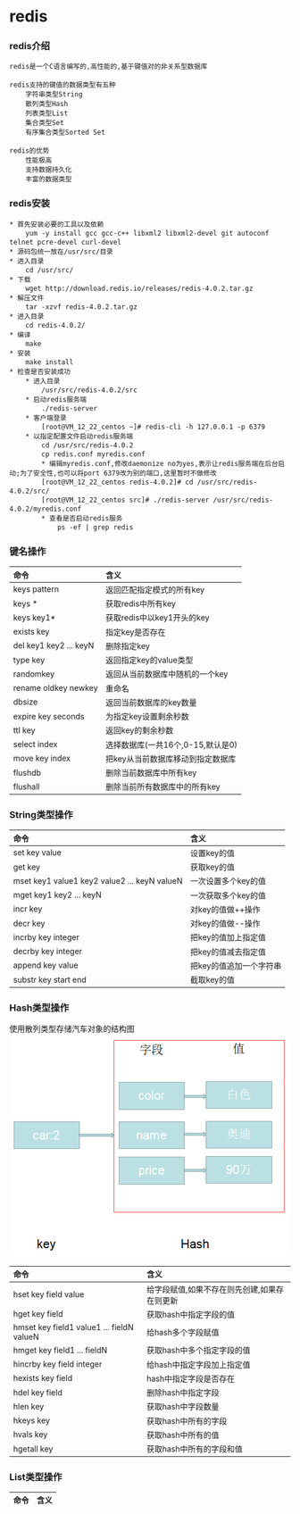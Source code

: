 # redis
### redis介绍
```
redis是一个C语言编写的,高性能的,基于键值对的非关系型数据库

redis支持的键值的数据类型有五种
    字符串类型String
    散列类型Hash
    列表类型List
    集合类型Set
    有序集合类型Sorted Set
    
redis的优势
    性能极高
    支持数据持久化
    丰富的数据类型
```
### redis安装
```
* 首先安装必要的工具以及依赖
    yum -y install gcc gcc-c++ libxml2 libxml2-devel git autoconf telnet pcre-devel curl-devel
* 源码包统一放在/usr/src/目录
* 进入目录
    cd /usr/src/
* 下载
    wget http://download.redis.io/releases/redis-4.0.2.tar.gz
* 解压文件
    tar -xzvf redis-4.0.2.tar.gz
* 进入目录
    cd redis-4.0.2/
* 编译
    make
* 安装
    make install
* 检查是否安装成功
    * 进入目录
        /usr/src/redis-4.0.2/src
    * 启动redis服务端
        ./redis-server
    * 客户端登录
    	[root@VM_12_22_centos ~]# redis-cli -h 127.0.0.1 -p 6379
    * 以指定配置文件启动redis服务端
    	cd /usr/src/redis-4.0.2
        cp redis.conf myredis.conf
        * 编辑myredis.conf,修改daemonize no为yes,表示让redis服务端在后台启动;为了安全性,也可以将port 6379改为别的端口,这里暂时不做修改
        [root@VM_12_22_centos redis-4.0.2]# cd /usr/src/redis-4.0.2/src/
        [root@VM_12_22_centos src]# ./redis-server /usr/src/redis-4.0.2/myredis.conf
        * 查看是否启动redis服务
            ps -ef | grep redis
```
### 键名操作
命令|含义
:---|:---
keys pattern|返回匹配指定模式的所有key
keys *|获取redis中所有key
keys key1*|获取redis中以key1开头的key
exists key|指定key是否存在
del key1 key2 ... keyN|删除指定key
type key|返回指定key的value类型
randomkey|返回从当前数据库中随机的一个key
rename oldkey newkey|重命名
dbsize|返回当前数据库的key数量
expire key seconds|为指定key设置剩余秒数
ttl key|返回key的剩余秒数
select index|选择数据库(一共16个,0-15,默认是0)
move key index|把key从当前数据库移动到指定数据库
flushdb|删除当前数据库中所有key
flushall|删除当前所有数据库中的所有key
### String类型操作
命令|含义
:---|:---
set key value|设置key的值
get key|获取key的值
mset key1 value1 key2 value2 ... keyN valueN|一次设置多个key的值
mget key1 key2 ... keyN|一次获取多个key的值
incr key|对key的值做++操作
decr key|对key的值做--操作
incrby key integer|把key的值加上指定值
decrby key integer|把key的值减去指定值
append key value|把key的值追加一个字符串
substr key start end|截取key的值
### Hash类型操作
使用散列类型存储汽车对象的结构图  
![Hash](https://raw.githubusercontent.com/duiying/note/master/img/hash.png)  

命令|含义
:---|:---
hset key field value|给字段赋值,如果不存在则先创建,如果存在则更新
hget key field|获取hash中指定字段的值
hmset key field1 value1 ... fieldN valueN|给hash多个字段赋值
hmget key field1 ... fieldN|获取hash中多个指定字段的值
hincrby key field integer|给hash中指定字段加上指定值
hexists key field|hash中指定字段是否存在
hdel key field|删除hash中指定字段
hlen key|获取hash中字段数量
hkeys key|获取hash中所有的字段
hvals key|获取hash中所有的值
hgetall key|获取hash中所有的字段和值
### List类型操作
命令|含义
:---|:---
